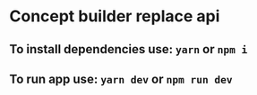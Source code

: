 # Concept builder replace api 
## To install dependencies use:  `yarn` or `npm i`
## To run app use: `yarn dev` or `npm run dev`
